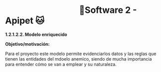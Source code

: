 #  &nbsp;&nbsp;&nbsp;&nbsp;&nbsp;&nbsp;&nbsp;&nbsp;&nbsp;&nbsp;&nbsp;&nbsp;&nbsp;&nbsp;&nbsp;&nbsp;&nbsp;&nbsp;&nbsp;&nbsp;&nbsp;&nbsp;&nbsp;&nbsp;&nbsp;&nbsp;&nbsp;&nbsp;&nbsp;&nbsp;&nbsp;&nbsp;&nbsp;&nbsp;&nbsp;&nbsp;🐶Software 2 - Apipet 🐱  #


**1.2.1.2.2. Modelo enriquecido**



**Objetivo/motivación:**

Para el proyecto este modelo permite evidenciarlos datos y las reglas que tienen las entidades del mdoelo anemico, siendo de mucha importancia para entender cómo se van a emplear y su naturaleza.

